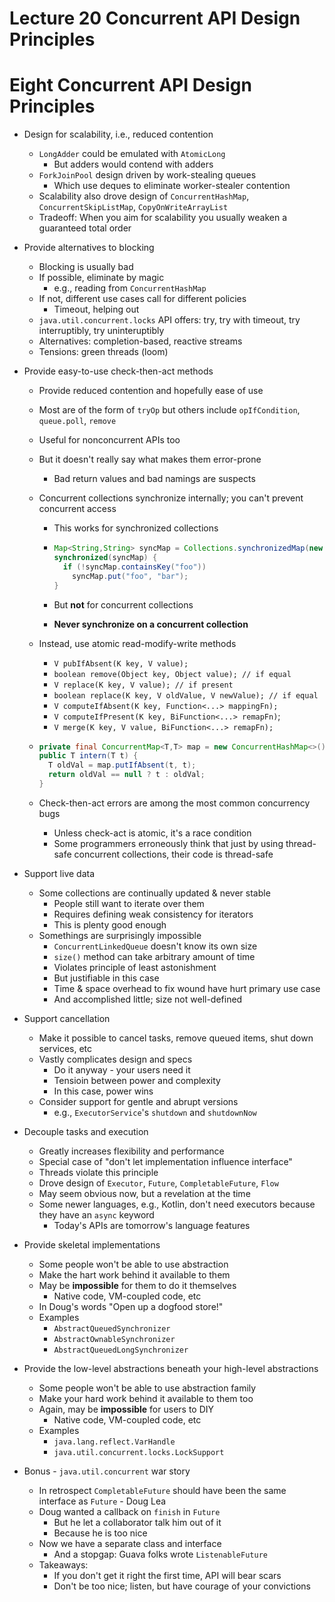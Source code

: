 # Lecture 20 Concurrent API Design Principles

# Eight Concurrent API Design Principles

* Design for scalability, i.e., reduced contention

  * `LongAdder` could be emulated with `AtomicLong`
    * But adders would contend with adders
  * `ForkJoinPool` design driven by work-stealing queues
    * Which use deques to eliminate worker-stealer contention
  * Scalability also drove design of `ConcurrentHashMap`, `ConcurrentSkipListMap`, `CopyOnWriteArrayList`
  * Tradeoff: When you aim for scalability you usually weaken a guaranteed total order

* Provide alternatives to blocking

  * Blocking is usually bad
  * If possible, eliminate by magic
    * e.g., reading from `ConcurrentHashMap`
  * If not, different use cases call for different policies
    * Timeout, helping out
  * `java.util.concurrent.locks` API offers: try, try with timeout, try interruptibly, try uninteruptibly
  * Alternatives: completion-based, reactive streams
  * Tensions: green threads (loom)

* Provide easy-to-use check-then-act methods

  * Provide reduced contention and hopefully ease of use

  * Most are of the form of `tryOp` but others include `opIfCondition`, `queue.poll`, `remove`

  * Useful for nonconcurrent APIs too

  * But it doesn't really say what makes them error-prone

    * Bad return values and bad namings are suspects

  * Concurrent collections synchronize internally; you can't prevent concurrent access

    * This works for synchronized collections

    * ```java
      Map<String,String> syncMap = Collections.synchronizedMap(new HashMap<>());
      synchronized(syncMap) {
        if (!syncMap.containsKey("foo"))
          syncMap.put("foo", "bar");
      }
      ```

    * But **not** for concurrent collections

    * **Never synchronize on a concurrent collection**

  * Instead, use atomic read-modify-write methods

    * `V pubIfAbsent(K key, V value);`
    * `boolean remove(Object key, Object value); // if equal`
    * `V replace(K key, V value); // if present`
    * `boolean replace(K key, V oldValue, V newValue); // if equal`
    * `V computeIfAbsent(K key, Function<...> mappingFn);`
    * `V computeIfPresent(K key, BiFunction<...> remapFn)`;
    * `V merge(K key, V value, BiFunction<...> remapFn);`

  * ```java
    private final ConcurrentMap<T,T> map = new ConcurrentHashMap<>();
    public T intern(T t) {
      T oldVal = map.putIfAbsent(t, t);
      return oldVal == null ? t : oldVal;
    }
    ```

  * Check-then-act errors are among the most common concurrency bugs

    * Unless check-act is atomic, it's a race condition
    * Some programmers erroneously think that just by using thread-safe concurrent collections, their code is thread-safe

* Support live data

  * Some collections are continually updated & never stable
    * People still want to iterate over them
    * Requires defining weak consistency for iterators
    * This is plenty good enough
  * Somethings are surprisingly impossible
    * `ConcurrentLinkedQueue` doesn't know its own size
    * `size()` method can take arbitrary amount of time
    * Violates principle of least astonishment
    * But justifiable in this case
    * Time & space overhead to fix wound have hurt primary use case
    * And accomplished little; size not well-defined

* Support cancellation

  * Make it possible to cancel tasks, remove queued items, shut down services, etc
  * Vastly complicates design and specs
    * Do it anyway - your users need it
    * Tensioin between power and complexity
    * In this case, power wins
  * Consider support for gentle and abrupt versions
    * e.g., `ExecutorService`'s `shutdown` and `shutdownNow`

* Decouple tasks and execution

  * Greatly increases flexibility and performance
  * Special case of "don't let implementation influence interface"
  * Threads violate this principle
  * Drove design of `Executor`, `Future`, `CompletableFuture`, `Flow`
  * May seem obvious now, but a revelation at the time
  * Some newer languages, e.g., Kotlin, don't need executors because they have an `async` keyword
    * Today's APIs are tomorrow's language features

* Provide skeletal implementations

  * Some people won't be able to use abstraction
  * Make the hart work behind it available to them
  * May be **impossible** for them to do it themselves
    * Native code, VM-coupled code, etc
  * In Doug's words "Open up a dogfood store!"
  * Examples
    * `AbstractQueuedSynchronizer`
    * `AbstractOwnableSynchronizer`
    * `AbstractQueuedLongSynchronizer`

* Provide the low-level abstractions beneath your high-level abstractions

  * Some people won't be able to use abstraction family
  * Make your hard work behind it available to them too
  * Again, may be **impossible** for users to DIY
    * Native code, VM-coupled code, etc
  * Examples
    * `java.lang.reflect.VarHandle`
    * `java.util.concurrent.locks.LockSupport`

* Bonus - `java.util.concurrent` war story

  * In retrospect `CompletableFuture` should have been the same interface as `Future` - Doug Lea
  * Doug wanted a callback on `finish` in `Future`
    * But he let a collaborator talk him out of it
    * Because he is too nice
  * Now we have a separate class and interface
    * And a stopgap: Guava folks wrote `ListenableFuture`
  * Takeaways:
    * If you don't get it right the first time, API will bear scars
    * Don't be too nice; listen, but have courage of your convictions
